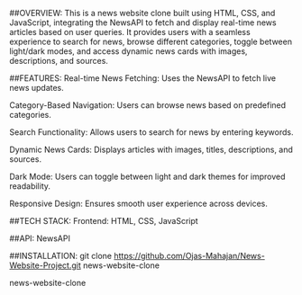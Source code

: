##OVERVIEW:
This is a news website clone built using HTML, CSS, and JavaScript, integrating the NewsAPI to fetch and display real-time news articles based on user queries. It provides users with a seamless experience to search for news, browse different categories, toggle between light/dark modes, and access dynamic news cards with images, descriptions, and sources.

##FEATURES:
Real-time News Fetching: Uses the NewsAPI to fetch live news updates.

Category-Based Navigation: Users can browse news based on predefined categories.

Search Functionality: Allows users to search for news by entering keywords.

Dynamic News Cards: Displays articles with images, titles, descriptions, and sources.

Dark Mode: Users can toggle between light and dark themes for improved readability.

Responsive Design: Ensures smooth user experience across devices.

##TECH STACK:
Frontend: HTML, CSS, JavaScript

##API: NewsAPI

##INSTALLATION:
git clone https://github.com/Ojas-Mahajan/News-Website-Project.git news-website-clone

news-website-clone


